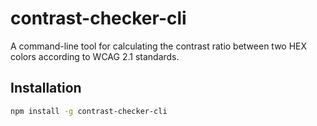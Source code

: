 # contrast-checker-cli

A command-line tool for calculating the contrast ratio between two HEX colors according to WCAG 2.1 standards.

## Installation

```bash
npm install -g contrast-checker-cli
